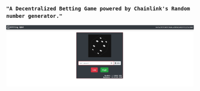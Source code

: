 ### ```"A Decentralized Betting Game powered by Chainlink's Random number generator."```



![](chainbet.png)
